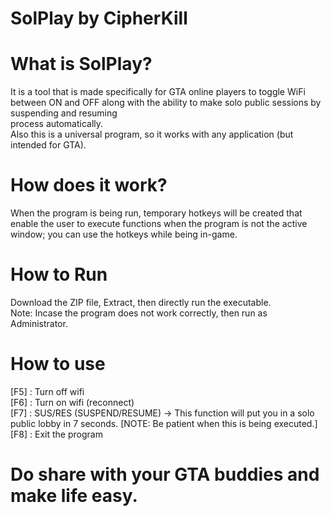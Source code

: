 # SolPlay by CipherKill
# What is SolPlay?
It is a tool that is made specifically for GTA online players to toggle WiFi between ON and OFF along with the ability to make solo public sessions by suspending and resuming  
process automatically.  
Also this is a universal program, so it works with any application (but intended for GTA).  
# How does it work?
When the program is being run, temporary hotkeys will be created that enable the user to execute functions when the program is not the active window; you can use the hotkeys while being in-game.  
# How to Run
Download the ZIP file, Extract, then directly run the executable.  
Note: Incase the program does not work correctly, then run as Administrator.
# How to use
[F5] : Turn off wifi  
[F6] : Turn on wifi (reconnect)  
[F7] : SUS/RES (SUSPEND/RESUME) -> This function will put you in a solo public lobby in 7 seconds. [NOTE: Be patient when this is being executed.]  
[F8] : Exit the program  
# Do share with your GTA buddies and make life easy.
